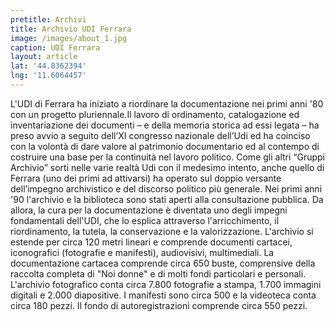 ```yaml
---
pretitle: Archivi
title: Archivio UDI Ferrara
image: /images/about_1.jpg
caption: UDI Ferrara
layout: article
lat: '44.8362394'
lng: '11.6064457'
---
```

L'UDI di Ferrara ha iniziato a riordinare la documentazione nei primi anni '80 con un progetto pluriennale.Il lavoro di ordinamento, catalogazione ed inventariazione dei documenti – e della memoria storica ad essi legata – ha preso avvio a seguito dell’XI congresso nazionale dell’Udi ed ha coinciso con la volontà di dare valore al patrimonio documentario ed al contempo di costruire una base per la continuità nel lavoro politico. Come gli altri “Gruppi Archivio” sorti nelle varie realtà Udi con il medesimo intento, anche quello di Ferrara (uno dei primi ad attivarsi) ha operato sul doppio versante dell’impegno archivistico e del discorso politico più generale. Nei primi anni '90 l'archivio e la biblioteca sono stati aperti alla consultazione pubblica. Da allora, la cura per la documentazione è diventata uno degli impegni fondamentali dell'UDI, che lo esplica attraverso l'arricchimento, il riordinamento, la tutela, la conservazione e la valorizzazione. L'archivio si estende per circa 120 metri lineari e comprende documenti cartacei, iconografici (fotografie e manifesti), audiovisivi, multimediali. La documentazione cartacea comprende circa 650 buste, comprensive della raccolta completa di "Noi donne" e di molti fondi particolari e personali. L'archivio fotografico conta circa 7.800 fotografie a stampa, 1.700 immagini digitali e 2.000 diapositive. I manifesti sono circa 500 e la videoteca conta circa 180 pezzi. Il fondo di autoregistrazioni comprende circa 550 pezzi.
